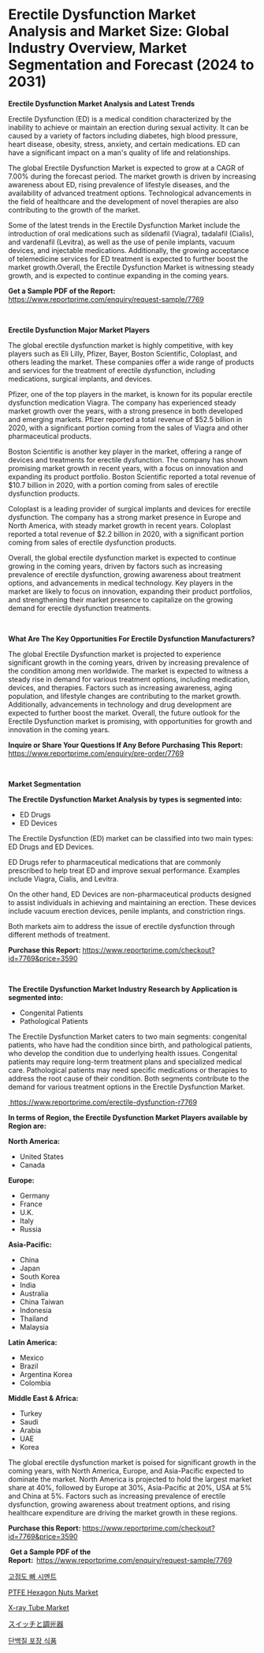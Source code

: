 <p><h1>Erectile Dysfunction Market Analysis and Market Size: Global Industry Overview, Market Segmentation and Forecast (2024 to 2031)</h1></p><p><strong>Erectile Dysfunction Market Analysis and Latest Trends</strong></p>
<p><p>Erectile Dysfunction (ED) is a medical condition characterized by the inability to achieve or maintain an erection during sexual activity. It can be caused by a variety of factors including diabetes, high blood pressure, heart disease, obesity, stress, anxiety, and certain medications. ED can have a significant impact on a man's quality of life and relationships.</p><p>The global Erectile Dysfunction Market is expected to grow at a CAGR of 7.00% during the forecast period. The market growth is driven by increasing awareness about ED, rising prevalence of lifestyle diseases, and the availability of advanced treatment options. Technological advancements in the field of healthcare and the development of novel therapies are also contributing to the growth of the market.</p><p>Some of the latest trends in the Erectile Dysfunction Market include the introduction of oral medications such as sildenafil (Viagra), tadalafil (Cialis), and vardenafil (Levitra), as well as the use of penile implants, vacuum devices, and injectable medications. Additionally, the growing acceptance of telemedicine services for ED treatment is expected to further boost the market growth.Overall, the Erectile Dysfunction Market is witnessing steady growth, and is expected to continue expanding in the coming years.</p></p>
<p><strong>Get a Sample PDF of the Report:&nbsp;</strong> <a href="https://www.reportprime.com/enquiry/request-sample/7769">https://www.reportprime.com/enquiry/request-sample/7769</a></p>
<p>&nbsp;</p>
<p><strong>Erectile Dysfunction Major Market Players</strong></p>
<p><p>The global erectile dysfunction market is highly competitive, with key players such as Eli Lilly, Pfizer, Bayer, Boston Scientific, Coloplast, and others leading the market. These companies offer a wide range of products and services for the treatment of erectile dysfunction, including medications, surgical implants, and devices.</p><p>Pfizer, one of the top players in the market, is known for its popular erectile dysfunction medication Viagra. The company has experienced steady market growth over the years, with a strong presence in both developed and emerging markets. Pfizer reported a total revenue of $52.5 billion in 2020, with a significant portion coming from the sales of Viagra and other pharmaceutical products.</p><p>Boston Scientific is another key player in the market, offering a range of devices and treatments for erectile dysfunction. The company has shown promising market growth in recent years, with a focus on innovation and expanding its product portfolio. Boston Scientific reported a total revenue of $10.7 billion in 2020, with a portion coming from sales of erectile dysfunction products.</p><p>Coloplast is a leading provider of surgical implants and devices for erectile dysfunction. The company has a strong market presence in Europe and North America, with steady market growth in recent years. Coloplast reported a total revenue of $2.2 billion in 2020, with a significant portion coming from sales of erectile dysfunction products.</p><p>Overall, the global erectile dysfunction market is expected to continue growing in the coming years, driven by factors such as increasing prevalence of erectile dysfunction, growing awareness about treatment options, and advancements in medical technology. Key players in the market are likely to focus on innovation, expanding their product portfolios, and strengthening their market presence to capitalize on the growing demand for erectile dysfunction treatments.</p></p>
<p>&nbsp;</p>
<p><strong>What Are The Key Opportunities For Erectile Dysfunction Manufacturers?</strong></p>
<p><p>The global Erectile Dysfunction market is projected to experience significant growth in the coming years, driven by increasing prevalence of the condition among men worldwide. The market is expected to witness a steady rise in demand for various treatment options, including medication, devices, and therapies. Factors such as increasing awareness, aging population, and lifestyle changes are contributing to the market growth. Additionally, advancements in technology and drug development are expected to further boost the market. Overall, the future outlook for the Erectile Dysfunction market is promising, with opportunities for growth and innovation in the coming years.</p></p>
<p><strong>Inquire or Share Your Questions If Any Before Purchasing This Report:</strong> <a href="https://www.reportprime.com/enquiry/pre-order/7769">https://www.reportprime.com/enquiry/pre-order/7769</a></p>
<p>&nbsp;</p>
<p><strong>Market Segmentation</strong></p>
<p><strong>The Erectile Dysfunction Market Analysis by types is segmented into:</strong></p>
<p><ul><li>ED Drugs</li><li>ED Devices</li></ul></p>
<p><p>The Erectile Dysfunction (ED) market can be classified into two main types: ED Drugs and ED Devices. </p><p>ED Drugs refer to pharmaceutical medications that are commonly prescribed to help treat ED and improve sexual performance. Examples include Viagra, Cialis, and Levitra. </p><p>On the other hand, ED Devices are non-pharmaceutical products designed to assist individuals in achieving and maintaining an erection. These devices include vacuum erection devices, penile implants, and constriction rings.</p><p>Both markets aim to address the issue of erectile dysfunction through different methods of treatment.</p></p>
<p><strong>Purchase this Report:&nbsp;</strong><a href="https://www.reportprime.com/checkout?id=7769&price=3590">https://www.reportprime.com/checkout?id=7769&price=3590</a></p>
<p>&nbsp;</p>
<p><strong>The Erectile Dysfunction Market Industry Research by Application is segmented into:</strong></p>
<p><ul><li>Congenital Patients</li><li>Pathological Patients</li></ul></p>
<p><p>The Erectile Dysfunction Market caters to two main segments: congenital patients, who have had the condition since birth, and pathological patients, who develop the condition due to underlying health issues. Congenital patients may require long-term treatment plans and specialized medical care. Pathological patients may need specific medications or therapies to address the root cause of their condition. Both segments contribute to the demand for various treatment options in the Erectile Dysfunction Market.</p></p>
<p><a href="https://www.reportprime.com/erectile-dysfunction-r7769">&nbsp;https://www.reportprime.com/erectile-dysfunction-r7769</a></p>
<p><strong>In terms of Region, the Erectile Dysfunction Market Players available by Region are:</strong></p>
<p>
    <p> <strong> North America: </strong>
        <ul>
            <li>United States</li>
            <li>Canada</li>
        </ul>
        </p> 
    <p> <strong> Europe: </strong>
        <ul>
            <li>Germany</li>
            <li>France</li>
            <li>U.K.</li>
            <li>Italy</li>
            <li>Russia</li>
        </ul>
        </p> 
    <p> <strong> Asia-Pacific: </strong>
        <ul>
            <li>China</li>
            <li>Japan</li>
            <li>South Korea</li>
            <li>India</li>
            <li>Australia</li>
            <li>China Taiwan</li>
            <li>Indonesia</li>
            <li>Thailand</li>
            <li>Malaysia</li>
        </ul>
        </p> 
    <p> <strong> Latin America: </strong>
        <ul>
            <li>Mexico</li>
            <li>Brazil</li>
            <li>Argentina Korea</li>
            <li>Colombia</li>
        </ul>
        </p> 
    <p> <strong> Middle East & Africa: </strong>
        <ul>
            <li>Turkey</li>
            <li>Saudi</li>
            <li>Arabia</li>
            <li>UAE</li>
            <li>Korea</li>
        </ul>
    </p>
    </p>
<p><p>The global erectile dysfunction market is poised for significant growth in the coming years, with North America, Europe, and Asia-Pacific expected to dominate the market. North America is projected to hold the largest market share at 40%, followed by Europe at 30%, Asia-Pacific at 20%, USA at 5% and China at 5%. Factors such as increasing prevalence of erectile dysfunction, growing awareness about treatment options, and rising healthcare expenditure are driving the market growth in these regions.</p></p>
<p><strong>Purchase this Report: </strong><a href="https://www.reportprime.com/checkout?id=7769&price=3590">https://www.reportprime.com/checkout?id=7769&price=3590</a></p>
<p>&nbsp;<strong>Get a Sample PDF of the Report:&nbsp;&nbsp;</strong><a href="https://www.reportprime.com/enquiry/request-sample/7769">https://www.reportprime.com/enquiry/request-sample/7769</a></p>
<p><strong></strong></p>
<p><p><a href="https://github.com/admichael111/Market-Research-Report-List-1/blob/main/537829077788.md">고점도 뼈 시멘트</a></p><p><a href="https://medium.com/@jillianwyattgb94/ptfe-hexagon-nuts-market-analysis-report-global-insights-by-region-type-metric-hexagon-nuts-inch-080bab0b1fa0">PTFE Hexagon Nuts Market</a></p><p><a href="https://github.com/ChiragRp1/Market-Research-Report-List-5/blob/main/x-ray-tube-market.md">X-ray Tube Market</a></p><p><a href="https://medium.com/@nairn_boy/%E3%82%B9%E3%82%A4%E3%83%83%E3%83%81%E3%81%A8%E3%83%87%E3%82%A3%E3%83%9E%E3%83%BC%E5%B8%82%E5%A0%B4%E5%88%86%E6%9E%90%E3%83%AC%E3%83%9D%E3%83%BC%E3%83%88-2024%E5%B9%B4%E3%81%8B%E3%82%892031%E5%B9%B4%E3%81%BE%E3%81%A7%E3%81%AE%E5%9C%B0%E5%9F%9F-%E3%82%BF%E3%82%A4%E3%83%97-%E5%8F%AF%E5%A4%89%E6%8A%B5%E6%8A%97%E5%99%A8-%E3%82%B3%E3%82%A4%E3%83%AB%E5%9B%9E%E8%BB%A2%E3%83%88%E3%83%A9%E3%83%B3%E3%82%B9%E3%83%95%E3%82%A9%E3%83%BC%E3%83%9E%E3%83%BC-%E5%9B%BA%E4%BD%93%E3%83%87%E3%82%A3%E3%83%9E%E3%83%BC-%E3%81%9D%E3%81%AE%E4%BB%96-%E3%81%8A%E3%82%88%E3%81%B3%E7%94%A8%E9%80%94-%E4%BD%8F%E5%AE%85-%E5%95%86%E6%A5%AD-%E3%81%8B%E3%82%89%E3%81%AE%E3%82%B0%E3%83%AD%E3%83%BC%E3%83%90%E3%83%AB%E3%82%A4%E3%83%B3%E3%82%B5%E3%82%A4%E3%83%88-1eb31daddfe9">スイッチと調光器</a></p><p><a href="https://github.com/hook46569/Market-Research-Report-List-2/blob/main/121615877787.md">단백질 포장 식품</a></p></p>